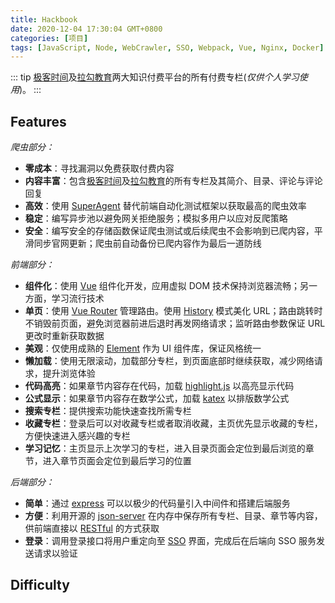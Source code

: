 ```yaml
---
title: Hackbook
date: 2020-12-04 17:30:04 GMT+0800
categories: [项目]
tags: [JavaScript, Node, WebCrawler, SSO, Webpack, Vue, Nginx, Docker]
---
```


::: tip
[极客时间](https://time.geekbang.org/)及[拉勾教育](https://kaiwu.lagou.com/)两大知识付费平台的所有付费专栏(_仅供个人学习使用_)。
:::

<!-- more -->

## Features

_爬虫部分：_

- **零成本**：寻找漏洞以免费获取付费内容
- **内容丰富**：包含[极客时间](https://time.geekbang.org/)及[拉勾教育](https://kaiwu.lagou.com/)的所有专栏及其简介、目录、评论与评论回复
- **高效**：使用 [SuperAgent](https://github.com/visionmedia/superagent) 替代前端自动化测试框架以获取最高的爬虫效率
- **稳定**：编写异步池以避免网关拒绝服务；模拟多用户以应对反爬策略
- **安全**：编写安全的存储函数保证爬虫测试或后续爬虫不会影响到已爬内容，平滑同步官网更新；爬虫前自动备份已爬内容作为最后一道防线

_前端部分：_

- **组件化**：使用 [Vue](https://cn.vuejs.org/) 组件化开发，应用虚拟 DOM 技术保持浏览器流畅；另一方面，学习流行技术
- **单页**：使用 [Vue Router](https://router.vuejs.org/zh/) 管理路由。使用 [History](https://router.vuejs.org/zh/guide/essentials/history-mode.html) 模式美化 URL；路由跳转时不销毁前页面，避免浏览器前进后退时再发网络请求；监听路由参数保证 URL 更改时重新获取数据
- **美观**：仅使用成熟的 [Element](https://element.eleme.io/) 作为 UI 组件库，保证风格统一
- **懒加载**：使用无限滚动，加载部分专栏，到页面底部时继续获取，减少网络请求，提升浏览体验
- **代码高亮**：如果章节内容存在代码，加载 [highlight.js](https://highlightjs.org/) 以高亮显示代码
- **公式显示**：如果章节内容存在数学公式，加载 [katex](https://katex.org/) 以排版数学公式
- **搜索专栏**：提供搜索功能快速查找所需专栏
- **收藏专栏**：登录后可以对收藏专栏或者取消收藏，主页优先显示收藏的专栏，方便快速进入感兴趣的专栏
- **学习记忆**：主页显示上次学习的专栏，进入目录页面会定位到最后浏览的章节，进入章节页面会定位到最后学习的位置

_后端部分：_

- **简单**：通过 [express](https://expressjs.com/) 可以以极少的代码量引入中间件和搭建后端服务
- **方便**：利用开源的 [json-server](https://github.com/typicode/json-server) 在内存中保存所有专栏、目录、章节等内容，供前端直接以 [RESTful](https://restfulapi.net/) 的方式获取
- **登录**：调用登录接口将用户重定向至 [SSO](https://sso.sweetlove.top) 界面，完成后在后端向 SSO 服务发送请求以验证

## Difficulty
